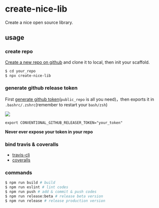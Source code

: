 # create-nice-lib

Create a nice open source library.

## usage

### create repo

[Create a new repo on github](https://github.com/new) and clone it to local, then init your scaffold.

```bash
$ cd your_repo
$ npx create-nice-lib
```

### generate github release token

First [generate github token](https://github.com/settings/tokens/new)(`public_repo` is all you need)，then exports it in `.bashrc/.zshrc`(remember to restart your `bash/zsh`)

![](https://gw.alicdn.com/tfs/TB11BzS2FT7gK0jSZFpXXaTkpXa-2034-1020.png)

```
export CONVENTIONAL_GITHUB_RELEASER_TOKEN="your_token"
```

**Never ever expose your token in your repo**

### bind travis & coveralls

* [travis-cli](https://travis-ci.com/)
* [coveralls](https://coveralls.io/)

### commands

```bash
$ npm run build # build
$ npm run eslint # lint codes
$ npm run push # add & commit & push codes
$ npm run release:beta # release beta version
$ npm run release # release production version
```
